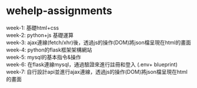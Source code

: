 # wehelp-assignments
week-1: 基礎html+css  
week-2: python+js 基礎運算  
week-3: ajax連線(fetch/xhr)後，透過js的操作(DOM)將json檔呈現在html的畫面  
week-4: python的flask框架架構網站  
week-5: mysql的基本指令&操作  
week-6: 在flask連線mysql，通過驗證來進行註冊和登入 (.env+ blueprint)
week-7: 自行設計api並進行ajax連線，透過js的操作(DOM)將json檔呈現在html的畫面
